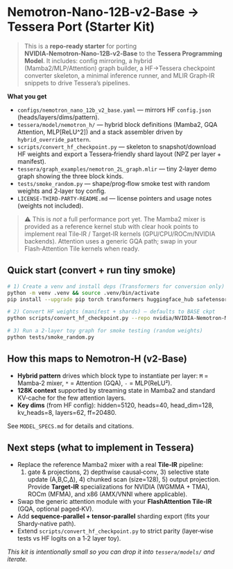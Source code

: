 # Nemotron‑Nano‑12B‑v2‑Base → Tessera Port (Starter Kit)

> This is a **repo‑ready starter** for porting **NVIDIA‑Nemotron‑Nano‑12B‑v2‑Base** to the **Tessera Programming Model**.
> It includes: config mirroring, a hybrid (Mamba2/MLP/Attention) graph builder, a HF→Tessera checkpoint
> converter skeleton, a minimal inference runner, and MLIR Graph‑IR snippets to drive Tessera’s pipelines.

**What you get**

- `configs/nemotron_nano_12b_v2_base.yaml` — mirrors HF `config.json` (heads/layers/dims/pattern).
- `tessera/model/nemotron_h/` — hybrid block definitions (Mamba2, GQA Attention, MLP[ReLU^2]) and a stack
  assembler driven by `hybrid_override_pattern`.
- `scripts/convert_hf_checkpoint.py` — skeleton to snapshot/download HF weights and export a Tessera‑friendly
  shard layout (NPZ per layer + manifest).
- `tessera/graph_examples/nemotron_2L_graph.mlir` — tiny 2‑layer demo graph showing the three block kinds.
- `tests/smoke_random.py` — shape/prog‑flow smoke test with random weights and 2‑layer toy config.
- `LICENSE-THIRD-PARTY-README.md` — license pointers and usage notes (weights not included).

> ⚠️ This is *not* a full performance port yet. The Mamba2 mixer is provided as a reference kernel stub with clear
> hook points to implement real Tile‑IR / Target‑IR kernels (GPU/CPU/ROCm/NVIDIA backends). Attention uses a
> generic GQA path; swap in your Flash‑Attention Tile kernels when ready.

## Quick start (convert + run tiny smoke)

```bash
# 1) Create a venv and install deps (Transformers for conversion only)
python -m venv .venv && source .venv/bin/activate
pip install --upgrade pip torch transformers huggingface_hub safetensors numpy

# 2) Convert HF weights (manifest + shards) — defaults to BASE ckpt
python scripts/convert_hf_checkpoint.py --repo nvidia/NVIDIA-Nemotron-Nano-12B-v2-Base --out ./artifacts

# 3) Run a 2‑layer toy graph for smoke testing (random weights)
python tests/smoke_random.py
```

## How this maps to Nemotron‑H (v2‑Base)

- **Hybrid pattern** drives which block type to instantiate per layer:
  `M` = Mamba‑2 mixer, `*` = Attention (GQA), `-` = MLP(ReLU²).
- **128K context** supported by streaming state in Mamba2 and standard KV‑cache for the few attention layers.
- **Key dims** (from HF config): hidden=5120, heads=40, head_dim=128, kv_heads=8, layers=62, ff=20480.

See `MODEL_SPECS.md` for details and citations.

## Next steps (what to implement in Tessera)

- Replace the reference Mamba2 mixer with a real **Tile‑IR** pipeline:
  1) gate & projections, 2) depthwise causal‑conv, 3) selective state update (A,B,C,Δ), 4) chunked scan
  (size=128), 5) output projection. Provide **Target‑IR** specializations for NVIDIA (WGMMA + TMA), ROCm (MFMA),
  and x86 (AMX/VNNI where applicable).
- Swap the generic attention module with your **FlashAttention Tile‑IR** (GQA, optional paged‑KV).
- Add **sequence‑parallel + tensor‑parallel** sharding export (fits your Shardy‑native path).
- Extend `scripts/convert_hf_checkpoint.py` to strict parity (layer‑wise tests vs HF logits on a 1‑2 layer toy).

_This kit is intentionally small so you can drop it into `tessera/models/` and iterate._
